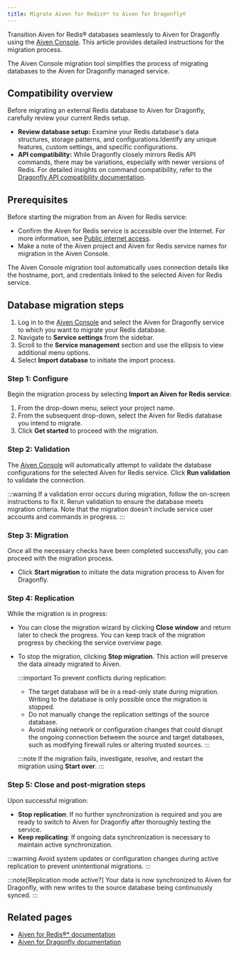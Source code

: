 ```yaml
---
title: Migrate Aiven for Redis®* to Aiven for Dragonfly®
---
```


Transition Aiven for Redis® databases seamlessly to Aiven for Dragonfly
using the [Aiven Console](https://console.aiven.io/). This article
provides detailed instructions for the migration process.

The Aiven Console migration tool simplifies the process of migrating
databases to the Aiven for Dragonfly managed service.

## Compatibility overview

Before migrating an external Redis database to Aiven for Dragonfly,
carefully review your current Redis setup.

-   **Review database setup:** Examine your Redis database\'s data
    structures, storage patterns, and configurations.Identify any unique
    features, custom settings, and specific configurations.
-   **API compatibility:** While Dragonfly closely mirrors Redis API
    commands, there may be variations, especially with newer versions of
    Redis. For detailed insights on command compatibility, refer to the
    [Dragonfly API compatibility
    documentation](https://www.dragonflydb.io/docs/command-reference/compatibility).

## Prerequisites

Before starting the migration from an Aiven for Redis service:

-   Confirm the Aiven for Redis service is accessible over the Internet.
    For more information, see
    [Public internet access](/docs/platform/howto/public-access-in-vpc).
-   Make a note of the Aiven project and Aiven for Redis service names
    for migration in the Aiven Console.

The Aiven Console migration tool automatically uses connection details
like the hostname, port, and credentials linked to the selected Aiven
for Redis service.

## Database migration steps

1.  Log in to the [Aiven Console](https://console.aiven.io/) and select
    the Aiven for Dragonfly service to which you want to migrate your
    Redis database.
2.  Navigate to **Service settings** from the sidebar.
3.  Scroll to the **Service management** section and use the ellipsis to
    view additional menu options.
4.  Select **Import database** to initiate the import process.

### Step 1: Configure

Begin the migration process by selecting **Import an Aiven for Redis
service**:

1.  From the drop-down menu, select your project name.
2.  From the subsequent drop-down, select the Aiven for Redis database
    you intend to migrate.
3.  Click **Get started** to proceed with the migration.

### Step 2: Validation

The [Aiven Console](https://console.aiven.io/) will automatically
attempt to validate the database configurations for the selected Aiven
for Redis service. Click **Run validation** to validate the connection.

:::warning
If a validation error occurs during migration, follow the on-screen
instructions to fix it. Rerun validation to ensure the database meets
migration criteria. Note that the migration doesn\'t include service
user accounts and commands in progress.
:::

### Step 3: Migration

Once all the necessary checks have been completed successfully, you can
proceed with the migration process.

-   Click **Start migration** to initiate the data migration process to
    Aiven for Dragonfly.

### Step 4: Replication

While the migration is in progress:

-   You can close the migration wizard by clicking **Close window** and
    return later to check the progress. You can keep track of the
    migration progress by checking the service overview page.

-   To stop the migration, clicking **Stop migration**. This action will
    preserve the data already migrated to Aiven.

    :::important
    To prevent conflicts during replication:

    -   The target database will be in a read-only state during
        migration. Writing to the database is only possible once the
        migration is stopped.
    -   Do not manually change the replication settings of the source
        database.
    -   Avoid making network or configuration changes that could disrupt
        the ongoing connection between the source and target databases,
        such as modifying firewall rules or altering trusted sources.
    :::

    :::note
    If the migration fails, investigate, resolve, and restart the
    migration using **Start over**.
    :::

### Step 5: Close and post-migration steps

Upon successful migration:

-   **Stop replication**: If no further synchronization is required and
    you are ready to switch to Aiven for Dragonfly after thoroughly
    testing the service.
-   **Keep replicating**: If ongoing data synchronization is necessary
    to maintain active synchronization.

:::warning
Avoid system updates or configuration changes during active replication
to prevent unintentional migrations.
:::

:::note[Replication mode active?]
Your data is now synchronized to Aiven for Dragonfly, with new writes to
the source database being continuously synced.
:::

## Related pages

-   [Aiven for Redis®* documentation](/docs/products/redis/get-started)
-   [Aiven for Dragonfly documentation](/docs/products/dragonfly/get-started)
